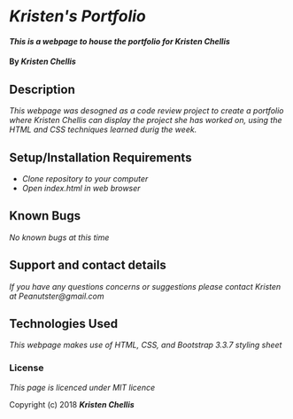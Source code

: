 # _Kristen's Portfolio_

#### _This is a webpage to house the portfolio for Kristen Chellis_

#### By _**Kristen Chellis**_

## Description

_This webpage was desogned as a code review project to create a portfolio where Kristen Chellis can display the project she has worked on, using the HTML and CSS techniques learned durig the week._

## Setup/Installation Requirements

* _Clone repository to your computer_
* _Open index.html in web browser_


## Known Bugs

_No known bugs at this time_

## Support and contact details

_If you have any questions concerns or suggestions please contact Kristen at Peanutster@gmail.com_

## Technologies Used

_This webpage makes use of HTML, CSS, and Bootstrap 3.3.7 styling sheet_

### License

*This page is licenced under MIT licence*

Copyright (c) 2018 **_Kristen Chellis_**
